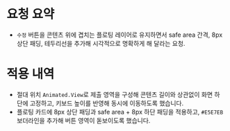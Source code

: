 # 요청 요약
- `수정` 버튼을 콘텐츠 위에 겹치는 플로팅 레이어로 유지하면서 safe area 간격, 8px 상단 패딩, 테두리선을 추가해 시각적으로 명확하게 해 달라는 요청.

# 적용 내역
- 절대 위치 `Animated.View`로 제출 영역을 구성해 콘텐츠 길이와 상관없이 화면 하단에 고정하고, 키보드 높이를 반영해 동시에 이동하도록 했습니다.
- 플로팅 카드에 8px 상단 패딩과 safe area + 8px 하단 패딩을 적용하고, `#E5E7EB` 보더라인을 추가해 버튼 영역이 돋보이도록 했습니다.
